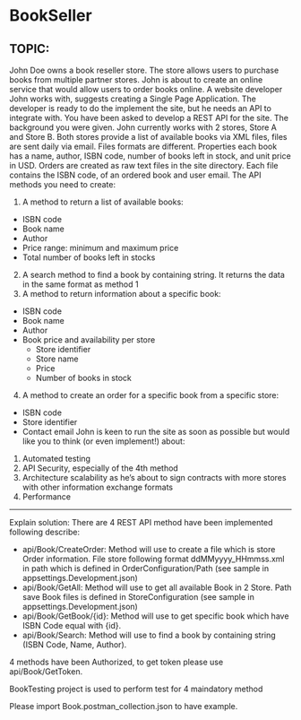 # BookSeller

TOPIC: 
------------------------------------------------------------------------------------------------------------------------------------------------------------------------------
John Doe owns a book reseller store. The store allows users to purchase books from multiple partner stores. John is about to create an online service that would allow users to order books online. A website developer John works with, suggests creating a Single Page Application. The developer is ready to do the implement the site, but he needs an API to integrate with. 
You have been asked to develop a REST API for the site. 
The background you were given. John currently works with 2 stores, Store A and Store B. Both stores provide a list of available books via XML files, files are sent daily via email. Files formats are different. Properties each book has a name, author, ISBN code, number of books left in stock, and unit price in USD. Orders are created as raw text files in the site directory. Each file contains the ISBN code, of an ordered book and user email. The API methods you need to create: 
1.	A method to return a list of available books: 
  -	ISBN code 
  -	Book name 
  -	Author 
  -	Price range: minimum and maximum price 
  -	Total number of books left in stocks 
2.	A search method to find a book by containing string. It returns the data in the same format as method 1 
3.	A method to return information about a specific book: 
  -	ISBN code 
  -	Book name 
  -	Author 
  -	Book price and availability per store 
    +	Store identifier 
    +	Store name 
    +	Price 
    +	Number of books in stock 
4.	A method to create an order for a specific book from a specific store: 
  -	ISBN code 
  -	Store identifier 
  -	Contact email 
John is keen to run the site as soon as possible but would like you to think (or even implement!) about: 
1.	Automated testing 
2.	API Security, especially of the 4th method 
3.	Architecture scalability as he’s about to sign contracts with more stores with other information exchange formats 
4.	Performance  
------------------------------------------------------------------------------------------------------------------------------------------------------------------------------
Explain solution:
There are 4 REST API method have been implemented following describe:
- api/Book/CreateOrder: Method will use to create a file which is store Order information. File store following format ddMMyyyy_HHmmss.xml in path which is defined in OrderConfiguration/Path (see sample in appsettings.Development.json)
- api/Book/GetAll: Method will use to get all available Book in 2 Store. Path save Book files is defined in StoreConfiguration (see sample in appsettings.Development.json)
- api/Book/GetBook/{id}: Method will use to get specific book which have ISBN Code equal with {id}.
- api/Book/Search: Method will use to find a book by containing string (ISBN Code, Name, Author). 

4 methods have been Authorized, to get token please use api/Book/GetToken. 

BookTesting project is used to perform test for 4 maindatory method

Please import Book.postman_collection.json to have example.
